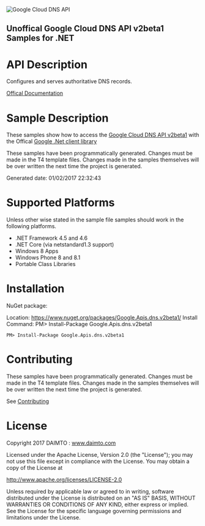 ﻿![Google Cloud DNS API](https://www.gstatic.com/images/branding/product/1x/googleg_32dp.png)

## Unoffical Google Cloud DNS API v2beta1 Samples for .NET  ##

API Description
=============

Configures and serves authoritative DNS records.

[Offical Documentation](https://developers.google.com/cloud-dns)

Sample Description
=============

These samples show how to access the [Google Cloud DNS API v2beta1](https://developers.google.com/cloud-dns) with the Offical [Google .Net client library](https://github.com/google/google-api-dotnet-client)

These samples have been programmatically generated. Changes must be made in the T4 template files. Changes made in the samples themselves will be over written the next time the project is generated.

Generated date: 01/02/2017 22:32:43 

Supported Platforms
=================================

Unless other wise stated in the sample file samples should work in the following platforms.

* .NET Framework 4.5 and 4.6
* .NET Core (via netstandard1.3 support)
* Windows 8 Apps
* Windows Phone 8 and 8.1
* Portable Class Libraries

Installation
=================================

NuGet package:

Location: https://www.nuget.org/packages/Google.Apis.dns.v2beta1/ 
Install Command: PM>  Install-Package Google.Apis.dns.v2beta1

```
PM> Install-Package Google.Apis.dns.v2beta1
```

Contributing
=================================

These samples have been programmatically generated. Changes must be made in the T4 template files. Changes made in the samples themselves will be over written the next time the project is generated.

See [Contributing](CONTRIBUTING.md)

License
=================================

Copyright 2017 DAIMTO :  www.daimto.com

Licensed under the Apache License, Version 2.0 (the "License"); you may not use this file except in compliance with
the License. You may obtain a copy of the License at

http://www.apache.org/licenses/LICENSE-2.0

Unless required by applicable law or agreed to in writing, software distributed under the License is distributed on
an "AS IS" BASIS, WITHOUT WARRANTIES OR CONDITIONS OF ANY KIND, either express or implied. See the License for the
specific language governing permissions and limitations under the License.